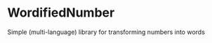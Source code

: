 WordifiedNumber
===============

Simple (multi-language) library for transforming numbers into words